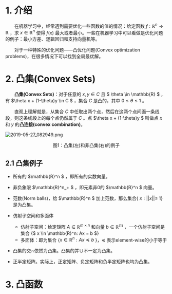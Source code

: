 # 1. 介绍

　　在机器学习中，经常遇到需要优化一些函数的值的情况：给定函数 $f: \mathbb{R}^{n} \rightarrow \mathbb{R}$ ，求 $x\in\mathbb{R}^{n}$ 使得 $f(x)$ 最大或者最小。一些在机器学习中可以看做是优化问题的例子：最小方差、逻辑回归和支持向量机等。

　　对于一种特殊的优化问题——凸优化问题(Convex optimization problems)，在很多情况下可以找到全局最优解。

 

# 2. 凸集(Convex Sets)

　　**凸集(Convex Sets)**：对于任意的 $x,y \in C$ 且 $ \theta \in \mathbb{R} $ ，有 $\theta x + (1-\theta)y \in C $ ，集合 $C$ 是凸的，其中 $0 \leqslant \theta \leqslant 1$ 。

　　直观上理解就是，从集合 $C$ 中任取出两个点，然后在这两个点间画一条线段，则这条线段上的每个点仍然属于 $C$ 。点 $\theta x + (1-\theta)y  $ 叫做点 $x$ 和 $y$ 的**凸连接(convex combination)**。

![2019-05-27_082949.png](https://i.loli.net/2019/05/27/5ceb2fa50299837180.png)

<center>图1：凸集(左)和非凸集(右)的例子</center>

## 2.1 凸集例子

- 所有的 $\mathbb{R}^n $ ，即所有的实数向量。

- 非负象限 $\mathbb{R}^n_+ $ ，即元素非0的 $\mathbb{R}^n $ 向量。
- 范数(Norm balls)，给 $\mathbb{R}^n $ 加上范数，那么集合{ ${x: ||x|| \leqslant }$ 1} 是为凸集。
- 仿射子空间和多面体
  - 仿射子空间：给定矩阵 $A \in \mathbb{R}^{m \times n}$ 和向量 $b \in \mathbb{R^m}$ ，一个仿射子空间是集合 {$ x \in \mathbb{R}^n: Ax = b $} 
  - 多面体：即为集合 {$x \in \mathbb{R}^n: Ax \preceq b$ }，$\preceq$ 表示element-wise的小于等于
- 凸集的交∩依然为凸集。凸集的并∪不一定为凸集。
- 正半定矩阵。实际上，正定矩阵、负定矩阵和负半定矩阵也均为凸集。

 

# 3. 凸函数
